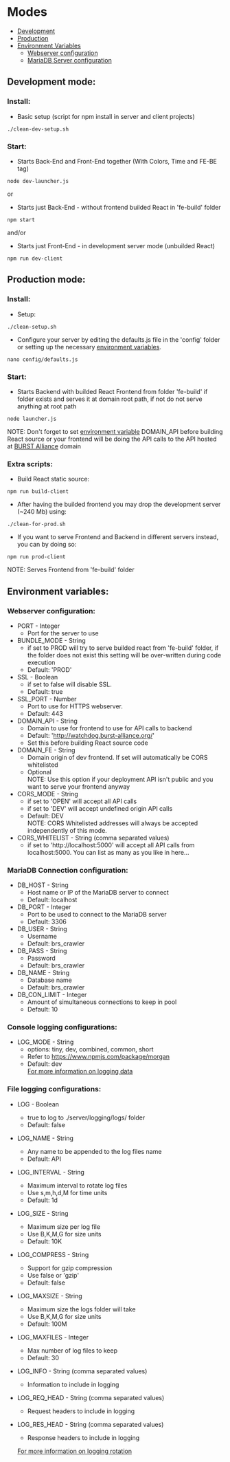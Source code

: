 # Modes
* [Development](https://github.com/gpedro34/BURST-NetX/blob/master/USAGE.md#development-mode)
* [Production](https://github.com/gpedro34/BURST-NetX/blob/master/USAGE.md#production-mode)
* [Environment Variables](https://github.com/gpedro34/BURST-NetX/blob/master/USAGE.md#environment-variables)
  * [Webserver configuration](https://github.com/gpedro34/BURST-NetX/blob/master/USAGE.md#webserver-configuration)
  * [MariaDB Server configuration](https://github.com/gpedro34/BURST-NetX/blob/master/USAGE.md#mariadb-server-configuration)

## Development mode:
### Install:
- Basic setup (script for npm install in server and client projects)
```
./clean-dev-setup.sh
```
### Start:
- Starts Back-End and Front-End together (With Colors, Time and FE-BE tag)
```
node dev-launcher.js
```
or
- Starts just Back-End - without frontend builded React in 'fe-build' folder
```
npm start
```
and/or
- Starts just Front-End -  in development server mode (unbuilded React)
```
npm run dev-client
```

## Production mode:
### Install:
- Setup:
```
./clean-setup.sh
```
- Configure your server by editing the defaults.js file in the 'config' folder or setting up the necessary [environment variables](https://github.com/gpedro34/BURST-NetX/blob/master/USAGE.md#environment-variables).
```
nano config/defaults.js
```
### Start:
- Starts Backend with builded React Frontend from folder 'fe-build' if folder exists and serves it at domain root path, if not do not serve anything at root path
```
node launcher.js
```
NOTE: Don't forget to set [environment variable](https://github.com/gpedro34/BURST-NetX/blob/master/USAGE.md#environment-variables) DOMAIN_API before building React source or your frontend will be doing the API calls to the API hosted at [BURST Alliance](http://watchdog.burst-alliance.org) domain
### Extra scripts:
- Build React static source:
```
npm run build-client
```
- After having the builded frontend you may drop the development server (~240 Mb) using:
```
./clean-for-prod.sh
```
- If you want to serve Frontend and Backend in different servers instead, you can by doing so:
```
npm run prod-client
```
NOTE: Serves Frontend from 'fe-build' folder

## Environment variables:
### Webserver configuration:
* PORT - Integer
  * Port for the server to use
* BUNDLE_MODE - String
  * if set to PROD will try to serve builded react from 'fe-build' folder, if the folder does not exist this setting will be over-written during code execution
  * Default: 'PROD'
* SSL - Boolean
  * if set to false will disable SSL.
  * Default: true
* SSL_PORT - Number
  * Port to use for HTTPS webserver.
  * Default: 443
* DOMAIN_API - String
  * Domain to use for frontend to use for API calls to backend
  * Default: 'http://watchdog.burst-alliance.org/'
  * Set this before building React source code
* DOMAIN_FE - String
  * Domain origin of dev frontend. If set will automatically be CORS whitelisted
  * Optional  
  NOTE: Use this option if your deployment API isn't public and you want to serve your frontend anyway
* CORS_MODE - String
  * if set to 'OPEN' will accept all API calls
  * if set to 'DEV' will accept undefined origin API calls
  * Default: DEV  
  NOTE: CORS Whitelisted addresses will always be accepted independently of this mode.
* CORS_WHITELIST - String (comma separated values)
  * if set to 'http://localhost:5000' will accept all API calls from localhost:5000. You can list as many as you like in here...
### MariaDB Connection configuration:
* DB_HOST - String
  * Host name or IP of the MariaDB server to connect
  * Default: localhost
* DB_PORT - Integer
  * Port to be used to connect to the MariaDB server
  * Default: 3306
* DB_USER - String
  * Username
  * Default: brs_crawler
* DB_PASS - String
  * Password
  * Default: brs_crawler
* DB_NAME - String
  * Database name
  * Default: brs_crawler
* DB_CON_LIMIT - Integer
  * Amount of simultaneous connections to keep in pool
  * Default: 10
### Console logging configurations:
* LOG_MODE - String
  * options: tiny, dev, combined, common, short
  * Refer to https://www.npmjs.com/package/morgan
  * Default: dev  
[For more information on logging data](https://www.npmjs.com/package/morgan)
### File logging configurations:
* LOG - Boolean
  * true to log to ./server/logging/logs/ folder
  * Default: false
* LOG_NAME - String
  * Any name to be appended to the log files name
  * Default: API
* LOG_INTERVAL - String
  * Maximum interval to rotate log files
  * Use s,m,h,d,M for time units
  * Default: 1d
* LOG_SIZE - String
  * Maximum size per log file
  * Use B,K,M,G for size units
  * Default: 10K
* LOG_COMPRESS - String
  * Support for gzip compression
  * Use false or 'gzip'
  * Default: false
* LOG_MAXSIZE - String
  * Maximum size the logs folder will take
  * Use B,K,M,G for size units
  * Default: 100M
* LOG_MAXFILES - Integer
  * Max number of log files to keep
  * Default: 30
* LOG_INFO - String (comma separated values)
  * Information to include in logging
* LOG_REQ_HEAD - String (comma separated values)
  * Request headers to include in logging
* LOG_RES_HEAD - String (comma separated values)
  * Response headers to include in logging  

  [For more information on logging rotation](https://www.npmjs.com/package/rotating-file-stream)
